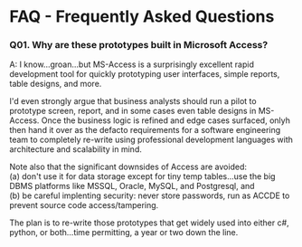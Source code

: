 # FAQ - Frequently Asked Questions

<a id="q01" class="anchor" href="#q01" aria-hidden="true"> </a>
### Q01. Why are these prototypes built in Microsoft Access?
A: I know...groan...but MS-Access is a surprisingly excellent rapid development tool for quickly prototyping user interfaces, simple reports, table designs, and more.  

I'd even strongly argue that business analysts should run a pilot to prototype screen, report, and in some cases even table designs in MS-Access.  Once the business logic is refined and edge cases surfaced, onlyh then hand it over as the defacto requirements for a software engineering team to completely re-write using professional development languages with architecture and scalability in mind.

Note also that the significant downsides of Access are avoided: <br>
(a) don't use it for data storage except for tiny temp tables...use the big DBMS platforms like MSSQL, Oracle, MySQL, and Postgresql, and <br>
(b) be careful implenting security: never store passwords, run as ACCDE to prevent source code access/tampering.

The plan is to re-write those prototypes that get widely used into either c#, python, or both...time permitting, a year or two down the line.
